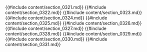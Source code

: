 {{#include content/section_0321.md}}
{{#include content/section_0322.md}}
{{#include content/section_0323.md}}
{{#include content/section_0324.md}}
{{#include content/section_0325.md}}
{{#include content/section_0326.md}}
{{#include content/section_0327.md}}
{{#include content/section_0328.md}}
{{#include content/section_0329.md}}
{{#include content/section_0330.md}}
{{#include content/section_0331.md}}